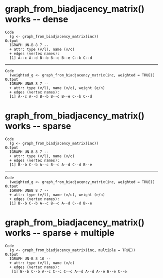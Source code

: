 # graph_from_biadjacency_matrix() works -- dense

    Code
      (g <- graph_from_biadjacency_matrix(inc))
    Output
      IGRAPH UN-B 8 7 -- 
      + attr: type (v/l), name (v/c)
      + edges (vertex names):
      [1] A--c A--d B--b B--c B--e C--b C--d

---

    Code
      (weighted_g <- graph_from_biadjacency_matrix(inc, weighted = TRUE))
    Output
      IGRAPH UNWB 8 7 -- 
      + attr: type (v/l), name (v/c), weight (e/n)
      + edges (vertex names):
      [1] A--c A--d B--b B--c B--e C--b C--d

# graph_from_biadjacency_matrix() works -- sparse

    Code
      (g <- graph_from_biadjacency_matrix(inc))
    Output
      IGRAPH UN-B 8 7 -- 
      + attr: type (v/l), name (v/c)
      + edges (vertex names):
      [1] B--b C--b A--c B--c A--d C--d B--e

---

    Code
      (weighted_g <- graph_from_biadjacency_matrix(inc, weighted = TRUE))
    Output
      IGRAPH UNWB 8 7 -- 
      + attr: type (v/l), name (v/c), weight (e/n)
      + edges (vertex names):
      [1] B--b C--b A--c B--c A--d C--d B--e

# graph_from_biadjacency_matrix() works -- sparse + multiple

    Code
      (g <- graph_from_biadjacency_matrix(inc, multiple = TRUE))
    Output
      IGRAPH UN-B 8 10 -- 
      + attr: type (v/l), name (v/c)
      + edges (vertex names):
       [1] B--b C--b A--c C--c C--c A--d A--d A--e B--e C--e

